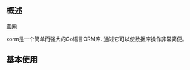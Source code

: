 ## 概述

[官网](https://gobook.io/read/gitea.com/xorm/manual-zh-CN/)

xorm是一个简单而强大的Go语言ORM库. 通过它可以使数据库操作非常简便。

## 基本使用

